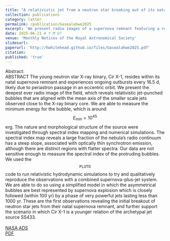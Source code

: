 ```yaml
---
title: "A relativistic jet from a neutron star breaking out of its natal supernova remnant"
collection: publications
category: latter
permalink: /publication/Gasealahwe2025
excerpt: 'We present radio images of a supernova remnant featuring a relativitic jet punching out of the nova bubble. We qualitiatively reproduce the phenomena using hydrodynamic simulations.'
date: 2025-06-21 # Y M D?
venue: 'Monthly Notices of the Royal Astronomical Society'
slidesurl: 
paperurl: 'http://hwhitehead.github.io/files/Gasealahwe2025.pdf'
citation: 
published: 'true'
---
```


Abstract:\
ABSTRACT
The young neutron star X-ray binary, Cir X-1, resides within its natal supernova remnant and experiences ongoing outbursts
every 16.5 d, likely due to periastron passage in an eccentric orbit. We present the deepest ever radio image of the field, which
reveals relativistic jet-punched bubbles that are aligned with the mean axis of the smaller scale jets observed close to the X-ray
binary core. We are able to measure the minimum energy for the bubble, which is around $$E_\mathrm{min} = 10^{45}$$ erg. The nature and
morphological structure of the source were investigated through spectral index mapping and numerical simulations. The spectral
index map reveals a large fraction of the nebula’s radio continuum has a steep slope, associated with optically thin synchrotron
emission, although there are distinct regions with flatter spectra. Our data are not sensitive enough to measure the spectral
index of the protruding bubbles. We used the $$\texttt{PLUTO}$$ code to run relativistic hydrodynamic simulations to try and qualitatively
reproduce the observations with a combined supernova-plus-jet system. We are able to do so using a simplified model in which
the asymmetrical bubbles are best represented by supernova explosion which is closely followed (within 100 yr) by a phase of
very powerful jets lasting less than 1000 yr. These are the first observations revealing the initial breakout of neutron star jets
from their natal supernova remnant, and further support the scenario in which Cir X-1 is a younger relation of the archetypal jet
source SS433.
\
\
[NASA ADS](https://ui.adsabs.harvard.edu/abs/2025MNRAS.541.4011G/abstract)\
[PDF](http://hwhitehead.github.io/files/Gasealahwe2025.pdf)